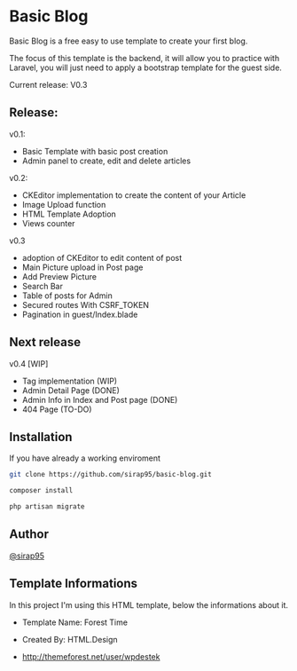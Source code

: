 # Basic Blog

Basic Blog is a free easy to use template to create your first blog.

The focus of this template is the backend, it will allow you to practice with Laravel,
you will just need to apply a bootstrap template  for the guest side.

Current release: V0.3


## Release:

v0.1:
- Basic Template with basic post creation
- Admin panel to create, edit and delete articles

v0.2:
- CKEditor implementation to create the content of your Article
- Image Upload function
- HTML Template Adoption
- Views counter

v0.3 
- adoption of CKEditor to edit content of post 
- Main Picture upload in Post page 
- Add Preview Picture 
- Search Bar 
- Table of posts for Admin
- Secured routes With CSRF_TOKEN
- Pagination in guest/Index.blade

## Next release
v0.4 [WIP]
- Tag implementation (WIP)
- Admin Detail Page (DONE)
- Admin Info in Index and Post page (DONE)
- 404 Page (TO-DO)


## Installation
If you have already a working enviroment

```bash
git clone https://github.com/sirap95/basic-blog.git

composer install

php artisan migrate

```

## Author
[@sirap95](https://www.github.com/sirap95)

## Template Informations
In this project I'm using this HTML template, below the informations about it.

- Template Name: Forest Time

- Created By: HTML.Design

- http://themeforest.net/user/wpdestek
